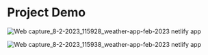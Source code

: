 # Project Demo


![Web capture_8-2-2023_115928_weather-app-feb-2023 netlify app](https://user-images.githubusercontent.com/55135926/217452200-0e26eba8-6265-418b-a52b-432a259c5547.jpeg)

![Web capture_8-2-2023_115938_weather-app-feb-2023 netlify app](https://user-images.githubusercontent.com/55135926/217452208-54a4001c-4ebe-4acd-aedd-877c284e1825.jpeg)
